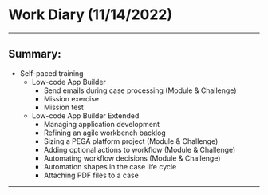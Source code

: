 # Work Diary (11/14/2022)

---
## Summary:

- Self-paced training
    * Low-code App Builder
        - Send emails during case processing (Module & Challenge)
        - Mission exercise
        - Mission test
    * Low-code App Builder Extended
        - Managing application development
        - Refining an agile workbench backlog
        - Sizing a PEGA platform project (Module & Challenge)
        - Adding optional actions to workflow (Module & Challenge)
        - Automating workflow decisions (Module & Challenge)
        - Automation shapes in the case life cycle
        - Attaching PDF files to a case
---